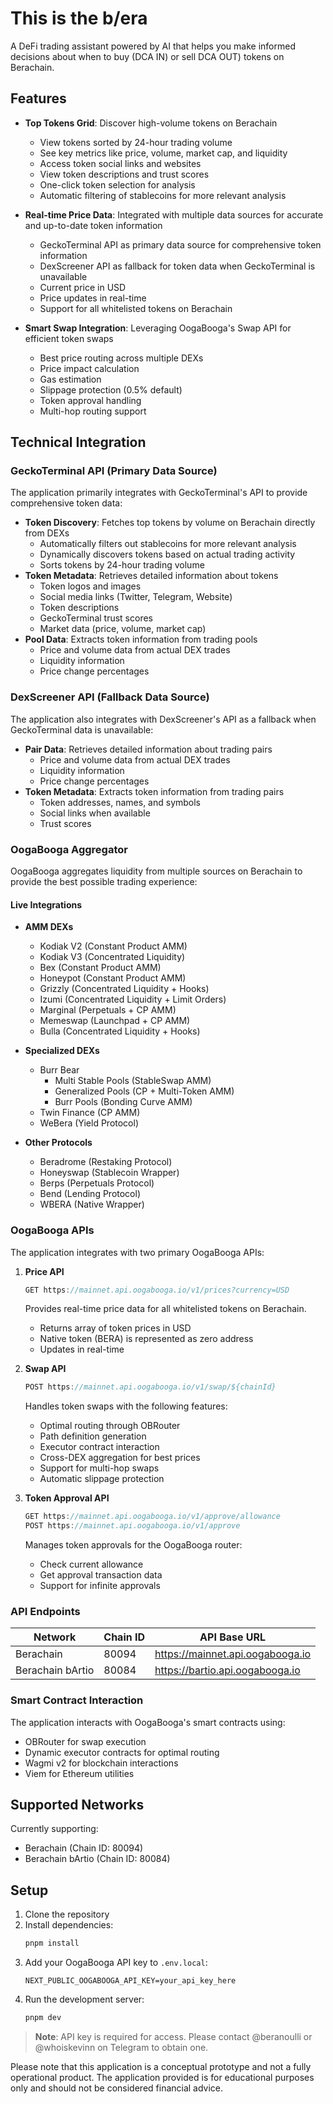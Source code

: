 # This is the b/era

A DeFi trading assistant powered by AI that helps you make informed decisions about when to buy (DCA IN) or sell DCA OUT) tokens on Berachain.

## Features

- **Top Tokens Grid**: Discover high-volume tokens on Berachain
  - View tokens sorted by 24-hour trading volume
  - See key metrics like price, volume, market cap, and liquidity
  - Access token social links and websites
  - View token descriptions and trust scores
  - One-click token selection for analysis
  - Automatic filtering of stablecoins for more relevant analysis

- **Real-time Price Data**: Integrated with multiple data sources for accurate and up-to-date token information
  - GeckoTerminal API as primary data source for comprehensive token information
  - DexScreener API as fallback for token data when GeckoTerminal is unavailable
  - Current price in USD
  - Price updates in real-time
  - Support for all whitelisted tokens on Berachain

- **Smart Swap Integration**: Leveraging OogaBooga's Swap API for efficient token swaps
  - Best price routing across multiple DEXs
  - Price impact calculation
  - Gas estimation
  - Slippage protection (0.5% default)
  - Token approval handling
  - Multi-hop routing support

## Technical Integration

### GeckoTerminal API (Primary Data Source)

The application primarily integrates with GeckoTerminal's API to provide comprehensive token data:

- **Token Discovery**: Fetches top tokens by volume on Berachain directly from DEXs
  - Automatically filters out stablecoins for more relevant analysis
  - Dynamically discovers tokens based on actual trading activity
  - Sorts tokens by 24-hour trading volume
- **Token Metadata**: Retrieves detailed information about tokens
  - Token logos and images
  - Social media links (Twitter, Telegram, Website)
  - Token descriptions
  - GeckoTerminal trust scores
  - Market data (price, volume, market cap)
- **Pool Data**: Extracts token information from trading pools
  - Price and volume data from actual DEX trades
  - Liquidity information
  - Price change percentages

### DexScreener API (Fallback Data Source)

The application also integrates with DexScreener's API as a fallback when GeckoTerminal data is unavailable:

- **Pair Data**: Retrieves detailed information about trading pairs
  - Price and volume data from actual DEX trades
  - Liquidity information
  - Price change percentages
- **Token Metadata**: Extracts token information from trading pairs
  - Token addresses, names, and symbols
  - Social links when available
  - Trust scores

### OogaBooga Aggregator

OogaBooga aggregates liquidity from multiple sources on Berachain to provide the best possible trading experience:

#### Live Integrations
- **AMM DEXs**
  - Kodiak V2 (Constant Product AMM)
  - Kodiak V3 (Concentrated Liquidity)
  - Bex (Constant Product AMM)
  - Honeypot (Constant Product AMM)
  - Grizzly (Concentrated Liquidity + Hooks)
  - Izumi (Concentrated Liquidity + Limit Orders)
  - Marginal (Perpetuals + CP AMM)
  - Memeswap (Launchpad + CP AMM)
  - Bulla (Concentrated Liquidity + Hooks)

- **Specialized DEXs**
  - Burr Bear
    - Multi Stable Pools (StableSwap AMM)
    - Generalized Pools (CP + Multi-Token AMM)
    - Burr Pools (Bonding Curve AMM)
  - Twin Finance (CP AMM)
  - WeBera (Yield Protocol)

- **Other Protocols**
  - Beradrome (Restaking Protocol)
  - Honeyswap (Stablecoin Wrapper)
  - Berps (Perpetuals Protocol)
  - Bend (Lending Protocol)
  - WBERA (Native Wrapper)

### OogaBooga APIs

The application integrates with two primary OogaBooga APIs:

1. **Price API**
   ```typescript
   GET https://mainnet.api.oogabooga.io/v1/prices?currency=USD
   ```
   Provides real-time price data for all whitelisted tokens on Berachain.
   - Returns array of token prices in USD
   - Native token (BERA) is represented as zero address
   - Updates in real-time

2. **Swap API**
   ```typescript
   POST https://mainnet.api.oogabooga.io/v1/swap/${chainId}
   ```
   Handles token swaps with the following features:
   - Optimal routing through OBRouter
   - Path definition generation
   - Executor contract interaction
   - Cross-DEX aggregation for best prices
   - Support for multi-hop swaps
   - Automatic slippage protection

3. **Token Approval API**
   ```typescript
   GET https://mainnet.api.oogabooga.io/v1/approve/allowance
   POST https://mainnet.api.oogabooga.io/v1/approve
   ```
   Manages token approvals for the OogaBooga router:
   - Check current allowance
   - Get approval transaction data
   - Support for infinite approvals

### API Endpoints

| Network | Chain ID | API Base URL |
|---------|----------|--------------|
| Berachain | 80094 | https://mainnet.api.oogabooga.io |
| Berachain bArtio | 80084 | https://bartio.api.oogabooga.io |

### Smart Contract Interaction

The application interacts with OogaBooga's smart contracts using:
- OBRouter for swap execution
- Dynamic executor contracts for optimal routing
- Wagmi v2 for blockchain interactions
- Viem for Ethereum utilities

## Supported Networks

Currently supporting:
- Berachain (Chain ID: 80094)
- Berachain bArtio (Chain ID: 80084)

## Setup

1. Clone the repository
2. Install dependencies:
   ```bash
   pnpm install
   ```
3. Add your OogaBooga API key to `.env.local`:
   ```
   NEXT_PUBLIC_OOGABOOGA_API_KEY=your_api_key_here
   ```
4. Run the development server:
   ```bash
   pnpm dev
   ```

> **Note**: API key is required for access. Please contact @beranoulli or @whoiskevinn on Telegram to obtain one.

Please note that this application is a conceptual prototype and not a fully operational product. The application provided is for educational purposes only and should not be considered financial advice.
